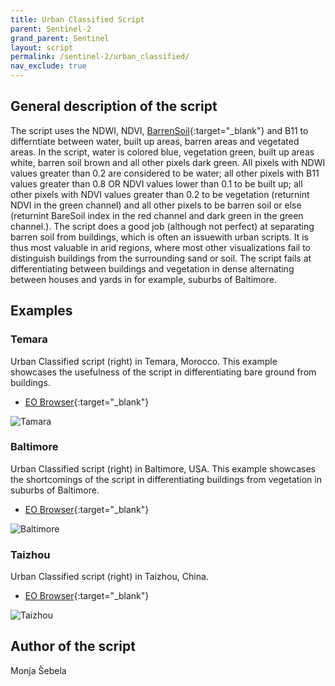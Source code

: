 ```yaml
---
title: Urban Classified Script
parent: Sentinel-2
grand_parent: Sentinel
layout: script
permalink: /sentinel-2/urban_classified/
nav_exclude: true
---
```



## General description of the script

The script uses the NDWI, NDVI, [BarrenSoil](https://custom-scripts.sentinel-hub.com/sentinel-2/barren_soil/){:target="_blank"} and B11 to differntiate between water, built up areas, barren areas and vegetated areas. In the script, water is colored blue, vegetation green, built up areas white, barren soil brown and all other pixels dark green. 
All pixels with NDWI values greater than 0.2 are considered to be water; all other pixels with B11 values greater than 0.8 OR NDVI values lower than 0.1 to be built up; all other pixels with NDVI values greater than 0.2 to be vegetation (returnint NDVI in the green channel) and all other pixels to be barren soil or else (returnint BareSoil index in the red channel and dark green in the green channel.). 
The script does a good job (although not perfect) at separating barren soil from buildings, which is often an issuewith urban scripts. It is thus most valuable in arid regions, where most other visualizations fail to distinguish buildings from the surrounding sand or soil. The script fails at differentiating between buildings and vegetation in dense alternating between houses and yards in for example, suburbs of Baltimore. 

## Examples 

### Temara

Urban Classified script (right) in Temara, Morocco. This example showcases the usefulness of the script in differentiating bare ground from buildings. 

 - [EO Browser](https://apps.sentinel-hub.com/eo-browser/?lat=33.8610&lng=-6.9688&zoom=12&time=2019-08-15&preset=CUSTOM&datasource=Sentinel-2%20L2A&layers=B01,B02,B03&evalscript=dmFyIE5EV0k9aW5kZXgoQjAzLEIwOCk7IAp2YXIgTkRWST1pbmRleChCMDgsIEIwNCk7CnZhciBCYXJlU29pbD0yLjUgKigoQjExICsgQjA0KS0oQjA4ICsgQjAyKSkvKChCMTEgKyBCMDQpKyhCMDggKyBCMDIpKTsKIAppZiAoTkRXSSA%2BIDAuMikgewogcmV0dXJuIFswLCAwLjUsIDFdCn0KaWYoKEIxMT4wLjgpfHwoTkRWSTwwLjEpKXsKICByZXR1cm5bMSwxLDFdCn0KaWYgKE5EVkk%2BMC4yKXsKICByZXR1cm4gWzAsIDAuMypORFZJLCAwXQp9CmVsc2UgewogcmV0dXJuIFtCYXJlU29pbCwgMC4yLCAwXQp9){:target="_blank"}  

![Tamara](fig/fig1.jpg)

### Baltimore

Urban Classified script (right) in Baltimore, USA. This example showcases the shortcomings of the script in differentiating buildings from vegetation in suburbs of Baltimore. 

 - [EO Browser](https://apps.sentinel-hub.com/eo-browser/?lat=39.3064&lng=-76.6193&zoom=12&time=2019-09-08&preset=CUSTOM&datasource=Sentinel-2%20L2A&layers=B01,B02,B03&evalscript=dmFyIE5EV0k9aW5kZXgoQjAzLEIwOCk7IAp2YXIgTkRWST1pbmRleChCMDgsIEIwNCk7CnZhciBCYXJlU29pbD0yLjUgKigoQjExICsgQjA0KS0oQjA4ICsgQjAyKSkvKChCMTEgKyBCMDQpKyhCMDggKyBCMDIpKTsKIAppZiAoTkRXSSA%2BIDAuMikgewogcmV0dXJuIFswLCAwLjUsIDFdCn0KaWYoKEIxMT4wLjgpfHwoTkRWSTwwLjEpKXsKICByZXR1cm5bMSwxLDFdCn0KaWYgKE5EVkk%2BMC4yKXsKICByZXR1cm4gWzAsIDAuMypORFZJLCAwXQp9CmVsc2UgewogcmV0dXJuIFtCYXJlU29pbCwgMC4yLCAwXQp9){:target="_blank"} 
 
![Baltimore](fig/fig2.jpg)

### Taizhou

Urban Classified script (right) in Taizhou, China. 

 - [EO Browser](https://apps.sentinel-hub.com/eo-browser/?lat=32.4481&lng=119.9824&zoom=11&time=2019-12-30&preset=CUSTOM&datasource=Sentinel-2%20L2A&layers=B01,B02,B03&evalscript=dmFyIE5EV0k9aW5kZXgoQjAzLEIwOCk7IAp2YXIgTkRWST1pbmRleChCMDgsIEIwNCk7CnZhciBCYXJlU29pbD0yLjUgKigoQjExICsgQjA0KS0oQjA4ICsgQjAyKSkvKChCMTEgKyBCMDQpKyhCMDggKyBCMDIpKTsKIAppZiAoTkRXSSA%2BIDAuMikgewogcmV0dXJuIFswLCAwLjUsIDFdCn0KaWYoKEIxMT4wLjgpfHwoTkRWSTwwLjEpKXsKICByZXR1cm5bMSwxLDFdCn0KaWYgKE5EVkk%2BMC4yKXsKICByZXR1cm4gWzAsIDAuMypORFZJLCAwXQp9CmVsc2UgewogcmV0dXJuIFtCYXJlU29pbCwgMC4yLCAwXQp9){:target="_blank"}  
 
![Taizhou](fig/fig3.jpg)

## Author of the script
Monja Šebela
